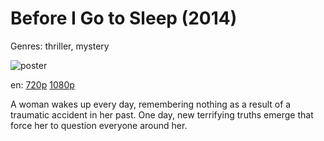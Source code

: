 # Before I Go to Sleep (2014)

Genres: thriller, mystery

![poster](http://image.tmdb.org/t/p/w500/3UG2Pb122c7Va8MBtr1OHRB1YPh.jpg)

en:
  [720p](magnet:?xt=urn:btih:B36E64290B66D5646DBD1F9D346E481949480778&tr=udp://glotorrents.pw:6969/announce&tr=udp://tracker.opentrackr.org:1337/announce&tr=udp://torrent.gresille.org:80/announce&tr=udp://tracker.openbittorrent.com:80&tr=udp://tracker.coppersurfer.tk:6969&tr=udp://tracker.leechers-paradise.org:6969&tr=udp://p4p.arenabg.ch:1337&tr=udp://tracker.internetwarriors.net:1337)
  [1080p](magnet:?xt=urn:btih:BF16A7D6BEBA469303B676BB783E7903D387891F&tr=udp://glotorrents.pw:6969/announce&tr=udp://tracker.opentrackr.org:1337/announce&tr=udp://torrent.gresille.org:80/announce&tr=udp://tracker.openbittorrent.com:80&tr=udp://tracker.coppersurfer.tk:6969&tr=udp://tracker.leechers-paradise.org:6969&tr=udp://p4p.arenabg.ch:1337&tr=udp://tracker.internetwarriors.net:1337)
  


A woman wakes up every day, remembering nothing as a result of a traumatic accident in her past. One day, new terrifying truths emerge that force her to question everyone around her.